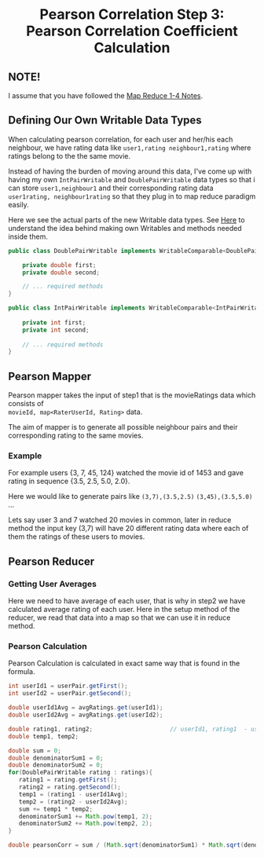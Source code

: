 <h1 align="center" >Pearson Correlation Step 3: </br>Pearson Correlation Coefficient Calculation</h1>

## NOTE!

I assume that you have followed the [Map Reduce 1-4 Notes](https://github.com/katipogluMustafa/BigData/tree/master/01_MapReduce).

## Defining Our Own Writable Data Types

When calculating pearson correlation, for each user and her/his each neighbour, we have rating data like `user1,rating neighbour1,rating` where ratings belong to the the same movie.

Instead of having the burden of moving around this data, I've come up with having my own `IntPairWritable` and `DoublePairWritable` data types so that i can store `user1,neighbour1` and their corresponding rating data `user1rating, neighbour1rating` so that they plug in to map reduce paradigm easily.

Here we see the actual parts of the new Writable data types. See [Here](https://github.com/katipogluMustafa/BigData/tree/master/01_MapReduce/03_Implementing_Our_Own_Writables) to understand the idea behind making own Writables and methods needed inside them.

````java
public class DoublePairWritable implements WritableComparable<DoublePairWritable> {

    private double first;
    private double second;

    // ... required methods
}
````

````java
public class IntPairWritable implements WritableComparable<IntPairWritable> {
    
    private int first;
    private int second;
    
    // ... required methods
}
````

## Pearson Mapper

Pearson mapper takes the input of step1 that is the movieRatings data which consists of </br> `movieId, map<RaterUserId, Rating>` data.

The aim of mapper is to generate all possible neighbour pairs and their corresponding rating to the same movies.

### Example

For example users {3, 7, 45, 124} watched the movie id of 1453 and gave rating in sequence {3.5, 2.5, 5.0, 2.0}.

Here we would like to generate pairs like `(3,7),(3.5,2.5)`  `(3,45),(3.5,5.0)` ...

Lets say user 3 and 7 watched 20 movies in common, later in reduce method the input key (3,7) will have 20 different rating data where each of them the ratings of these users to movies.

## Pearson Reducer

### Getting User Averages

Here we need to have average of each user, that is why in step2 we have calculated average rating of each user. Here in the setup method of the reducer, we read that data into a map so that we can use it in reduce method.


### Pearson Calculation

Pearson Calculation is calculated in exact same way that is found in the formula.

````java
int userId1 = userPair.getFirst();
int userId2 = userPair.getSecond();

double userId1Avg = avgRatings.get(userId1);
double userId2Avg = avgRatings.get(userId2);

double rating1, rating2;                      // userId1, rating1  - userId2, rating2
double temp1, temp2;

double sum = 0;
double denominatorSum1 = 0;
double denominatorSum2 = 0;
for(DoublePairWritable rating : ratings){
   rating1 = rating.getFirst();
   rating2 = rating.getSecond();
   temp1 = (rating1 - userId1Avg);
   temp2 = (rating2 - userId2Avg);
   sum += temp1 * temp2;
   denominatorSum1 += Math.pow(temp1, 2);
   denominatorSum2 += Math.pow(temp2, 2);
}

double pearsonCorr = sum / (Math.sqrt(denominatorSum1) * Math.sqrt(denominatorSum2));
````

